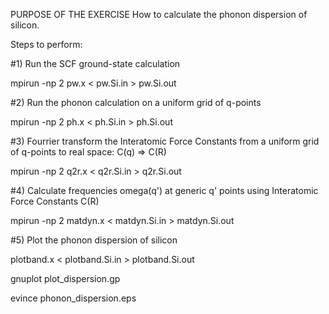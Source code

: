 PURPOSE OF THE EXERCISE 
How to calculate the phonon dispersion of silicon.

Steps to perform:

#1) Run the SCF ground-state calculation

mpirun -np 2 pw.x < pw.Si.in > pw.Si.out

#2) Run the phonon calculation on a uniform grid of q-points

mpirun -np 2 ph.x < ph.Si.in > ph.Si.out

#3) Fourrier transform the Interatomic Force Constants from a uniform grid of q-points to real space: C(q) => C(R)

mpirun -np 2 q2r.x < q2r.Si.in > q2r.Si.out

#4) Calculate frequencies omega(q') at generic q' points using Interatomic Force Constants C(R)

mpirun -np 2 matdyn.x < matdyn.Si.in > matdyn.Si.out

#5) Plot the phonon dispersion of silicon 

plotband.x < plotband.Si.in > plotband.Si.out

gnuplot plot_dispersion.gp

evince phonon_dispersion.eps 
